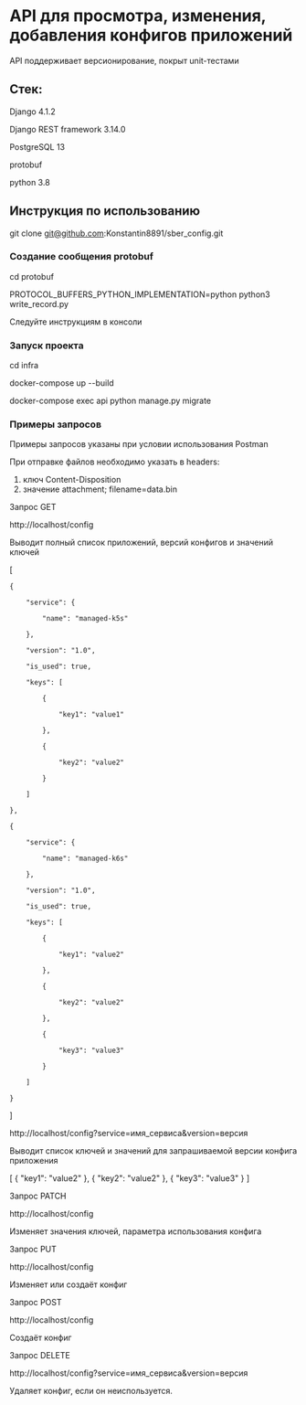 # API для просмотра, изменения, добавления конфигов приложений

API поддерживает версионирование, покрыт unit-тестами

## Стек:

Django 4.1.2

Django REST framework 3.14.0

PostgreSQL 13

protobuf

python 3.8

## Инструкция по использованию

git clone git@github.com:Konstantin8891/sber_config.git

### Создание сообщения protobuf

cd protobuf

PROTOCOL_BUFFERS_PYTHON_IMPLEMENTATION=python python3 write_record.py

Следуйте инструкциям в консоли

### Запуск проекта

cd infra

docker-compose up --build

docker-compose exec api python manage.py migrate

### Примеры запросов

Примеры запросов указаны при условии использования Postman

При отправке файлов необходимо указать в headers: 

1) ключ Content-Disposition
2) значение attachment; filename=data.bin

Запрос GET

http://localhost/config

Выводит полный список приложений, версий конфигов и значений ключей

[

    {
    
        "service": {
        
            "name": "managed-k5s"
            
        },
        
        "version": "1.0",
        
        "is_used": true,
        
        "keys": [
        
            {
            
                "key1": "value1"
                
            },
            
            {
            
                "key2": "value2"
                
            }
            
        ]
        
    },
    
    {
    
        "service": {
        
            "name": "managed-k6s"
            
        },
        
        "version": "1.0",
        
        "is_used": true,
        
        "keys": [
        
            {
            
                "key1": "value2"
                
            },
            
            {
            
                "key2": "value2"
                
            },
            
            {
            
                "key3": "value3"
                
            }
            
        ]
        
    }
    
]

http://localhost/config?service=имя_сервиса&version=версия

Выводит список ключей и значений для запрашиваемой версии конфига приложения

[
    {
        "key1": "value2"
    },
    {
        "key2": "value2"
    },
    {
        "key3": "value3"
    }
]

Запрос PATCH

http://localhost/config

Изменяет значения ключей, параметра использования конфига

Запрос PUT

http://localhost/config

Изменяет или создаёт конфиг

Запрос POST

http://localhost/config

Создаёт конфиг

Запрос DELETE 

http://localhost/config?service=имя_сервиса&version=версия

Удаляет конфиг, если он неиспользуется.
